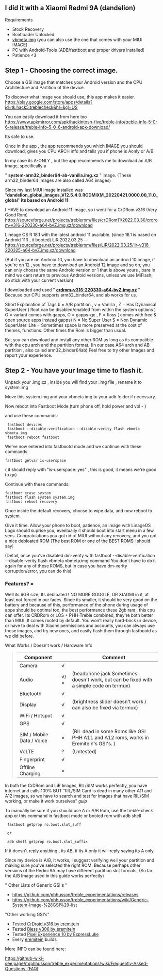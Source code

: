 ## I did it with a Xiaomi Redmi 9A (dandelion)


Requirements

* Stock Recovery
* Bootloader Unlocked
* [vbmeta.img](https://forum.xda-developers.com/attachments/vbmeta-img.5257631/) (you can also use the one that comes with your MIUI IMAGE)
* PC with Android-Tools (ADB/fastboot and proper drivers installed)
* Patience <3

## Step 1 - Choosing the correct image.

Choose a GSI image that matches your Android version and the CPU Architecture and Partition of the device. 

To discover what image you should use, this app makes it easier. 
https://play.google.com/store/apps/details?id=tk.hack5.treblecheck&hl=&gl=US

You can easily download it from here too 
https://www.apkmirror.com/apk/hackintosh-five/treble-info/treble-info-5-0-6-release/treble-info-5-0-6-android-apk-download/

Its safe to use.

Once in the app , the app recommends you which IMAGE you should download, gives you CPU ARCH info and tells you if phone is Aonly or A/B

In my case its A-ONLY , but the app recommends me to download an A/B Image, specifically a

 " **system-arm32_binder64-ab-vanilla.img.xz**  " image. (These arm32_binder64 images are also called A64 images)

Since my last MIUI image installed was "**dandelion_global_images_V12.5.4.0.RCDMIXM_20220421.0000.00_11.0_global**" **its based on Android 11**

I HAVE to download an Android 11 image, so i went for a CrDRom v316 (Very Good Rom)
https://sourceforge.net/projects/treblerom/files/crDRom11/2022.03.30/crdrom-v316-220330-a64-bvZ.img.xz/download

Lineage OS R 18.1 with the latest android 11 available. (since 18.1 is based on Android 11R , it booted)
LiR 2022.03.25 -- https://sourceforge.net/projects/treblerom/files/LiR/2022.03.25/lir-v316-220325-a64-bvZ.img.xz/download

(But if you are on Android 10, you have to download an android 10 image, if you're on 12 , you have to download an Android 12 image and so on,
you can only choose the same Android version or 1 that is above yours , bare in mind we cant return to previous Android versions, unless we use MiFlash, so stick with your current version)


I downloaded and used " **[crdrom-v316-220330-a64-bvZ.img.xz](https://sourceforge.net/projects/treblerom/files/crDRom11/2022.03.30/crdrom-v316-220330-a64-bvZ.img.xz/download)** " Because our CPU supports arm32_binder64, and ab works for us. 

Short Explanation of Tags
b = A/B partition , v = Vanilla , Z = Has Dynamical SuperUser ( Root can be disabled/enabled from within the system options )
G = variant comes with gapps, O = gapps-go , F = floss ( comes with free & open source apps instead gapps) N = No Super User
S = Non Dynamic SuperUser.
Lite = Sometimes space is more preserved at the cost of themes, functions. Other times the Rom is bigger than usual.


But you can download and install any other ROM as long as its compatible with the cpu arch and the partition format. 
(In our case A64 arch and AB partition , also called arm32_binder64ab)
Feel free to try other Images and report your experience.


## Step 2 - You have your Image time to flash it.

Unpack your .img.xz , inside you will find your .img file , rename it to system.img

Move this system.img and your vbmeta.img to your adb folder if necessary.

Now reboot into Fastboot Mode (turn phone off, hold power and vol - )

and use these commands:

     fastboot devices
     fastboot --disable-verification --disable-verity flash vbmeta vbmeta.img
     fastboot reboot fastboot

We've now entered into fastbootd mode
and we continue with these commands:

    fastboot getvar is-userspace 
( it should reply with "is-userspace: yes" , this is good, it means we're good to go)

Continue with these commands:

    fastboot erase system
    fastboot flash system system.img
    fastboot reboot recovery

Once inside the default recovery, choose to wipe data, and now reboot to system. 

Give it time. Allow your phone to boot, patience, an image with LinageOS Logo should suprise you, eventually it should boot into start menu in a few secs.
Congratulations you got rid of MIUI without any recovery, and  you got a nice debloated ROM (The best ROM or one of the BEST ROMS i should say)

(Detail, once you've disabled dm-verity with fastboot --disable-verification --disable-verity flash vbmeta vbmeta.img command
You don't have to do it again for any of these ROMS, but in case you have dm-verity corruption/error, you can do this)

### Features? = 

Well its 6GB size, Its debloated ! NO MORE GOOGLE, OR XIAOMI in it, at least not forced in our faces.
Since its smaller, it should be very good on the battery and because of this, performance of the phone during usage of apps should be optimal too, the best performance these 2gb ram , this cpu can offer. Its CRDRom or LOS + PHH-Treble combined, they're both better than MIUI.
It comes rooted by default. You won't really hard-brick ur device, or have to deal with Xiaomi permissions and accounts, you can always use these images, and try new ones, and easily flash them through fastbootd as we did before.

What Works / Doesn't work / Hardware Info


> Component             |   | Comment
> -- | -- | --
> Camera                    | √ |  
> Audio                     | √/× | (headphone jack Sometimes doesn't work, but can be fixed with a simple code on termux)
> Bluetooth                 | √ |  
> Display                   | √ | (brightness slider doesn't work / can also be fixed via termux)
> WiFi / Hotspot            | √ |  
> GPS                       | √ |  
> SIM / Mobile Data / Voice | × | (RIL dead in some Roms like GSI PHH A11 and A12 roms, works in Eremitein's GSI's. )
> VoLTE                     | ? | (Untested)
> Fingerprint               | √ |  
> Offline Charging          | × |  

In both the CrDRom and LiR Images, RIL/SIM works perfectly, you have internet and calls 100% BUT
"RIL/SIM Card is dead in many other A11 and A12 images,  so we have to search and test for images that have RIL/SIM working, or make it work ourselves" *gulp*

To manually be sure if you should use A or A/B Rom, use the treble-check app or this command in fastboot mode or booted rom with adb shell

     fastboot getprop ro.boot.slot_suff 

     or
 
     adb shell getprop ro.boot.slot_suffix

If it doesn't reply anything , its AB, if its A only it will reply saying its A only.


 Since my device is A/B, it works, i suggest verifying well your partition and making sure you've selected the right ROM, Because perhaps other versions of the Redmi 9A may have different partition slot formats, (So far the A/B Image used in this guide works perfectly)

" Other Lists of Generic GSI's " 

* https://github.com/phhusson/treble_experimentations/releases
* https://github.com/phhusson/treble_experimentations/wiki/Generic-System-Image-%28GSI%29-list

"Other working GSI's" 

* Tested [CrDroid v316 by eremitein](https://sourceforge.net/projects/treblerom/files/crDRom11/2021.09.21/)
* Tested [Bless v306 by eremitein](https://sourceforge.net/projects/treblerom/files/BLESS11/2021.05.02/)
* Tested [Pixel Experience 10 by ExpressLuke](https://sourceforge.net/projects/expressluke-gsis/files/PixelExperience/Ten/A64/AB/)
* Every  [eremitein](https://sourceforge.net/projects/treblerom/files/) builds

More INFO can be found here:

https://github-wiki-see.page/m/phhusson/treble_experimentations/wiki/Frequently-Asked-Questions-(FAQ)
